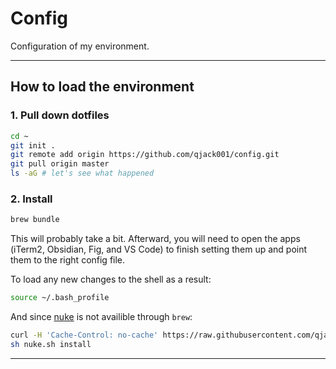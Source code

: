 # Config

Configuration of my environment.

---

## How to load the environment

### 1. Pull down dotfiles

```bash
cd ~
git init .
git remote add origin https://github.com/qjack001/config.git
git pull origin master
ls -aG # let's see what happened
```


### 2. Install

```bash
brew bundle
```

This will probably take a bit. Afterward, you will need to open the
apps (iTerm2, Obsidian, Fig, and VS Code) to finish setting them up
and point them to the right config file.

To load any new changes to the shell as a result:

```bash
source ~/.bash_profile
```

And since [nuke](https://github.com/qjack001/nuke) is not availible through `brew`:

```bash
curl -H 'Cache-Control: no-cache' https://raw.githubusercontent.com/qjack001/nuke/main/nuke.sh -o nuke.sh
sh nuke.sh install
```

---

